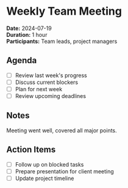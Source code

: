 # Weekly Team Meeting

**Date:** 2024-07-19  
**Duration:** 1 hour  
**Participants:** Team leads, project managers

## Agenda
- [ ] Review last week's progress
- [ ] Discuss current blockers
- [ ] Plan for next week
- [ ] Review upcoming deadlines

## Notes
Meeting went well, covered all major points.

## Action Items
- [ ] Follow up on blocked tasks
- [ ] Prepare presentation for client meeting
- [ ] Update project timeline